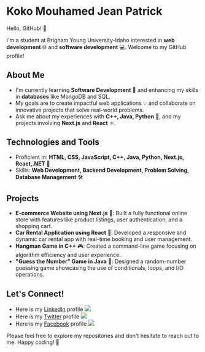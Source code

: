 # Koko Mouhamed Jean Patrick

Hello, GitHub! 👋

I'm a student at Brigham Young University-Idaho interested in **web development** 🌐 and **software development** 💻. Welcome to my GitHub profile!

## About Me

- I'm currently learning **Software Development** 🚀 and enhancing my skills in **databases** like MongoDB and SQL.
- My goals are to create impactful web applications 💡 and collaborate on innovative projects that solve real-world problems.
- Ask me about my experiences with **C++, Java, Python** 🐍, and my projects involving **Next.js** and **React** ⚛️.

## Technologies and Tools

- Proficient in: **HTML, CSS, JavaScript, C++, Java, Python, Next.js, React,.NET** 🔧
- Skills: **Web Development, Backend Development, Problem Solving, Database Management** 🛠️

## Projects

- **E-commerce Website using Next.js** 🛒: Built a fully functional online store with features like product listings, user authentication, and a shopping cart.
- **Car Rental Application using React** 🚗: Developed a responsive and dynamic car rental app with real-time booking and user management.
- **Hangman Game in C++** 🎮: Created a command-line game focusing on algorithm efficiency and user experience.
- **"Guess the Number" Game in Java** 🔢: Designed a random-number guessing game showcasing the use of conditionals, loops, and I/O operations.

## Let's Connect!

- Here is my [LinkedIn](http://www.linkedin.com/in/mouhamedkoko996) profile [![](https://img.shields.io/badge/LinkedIn-blue?style=for-the-badge&logo=linkedin&logoColor=white)]()
- Here is my [Twitter](https://x.com/KokoMouham61731) profile [![](https://img.shields.io/badge/Twitter-blue?style=for-the-badge&logo=twitter&logoColor=white)]()
- Here is my [Facebook](https://www.facebook.com/mouhamedjeanpatrick.koko) profile [![](https://img.shields.io/badge/Facebook-blue?style=for-the-badge&logo=facebook&logoColor=white)]()

Please feel free to explore my repositories and don't hesitate to reach out to me. Happy coding! 🚀
